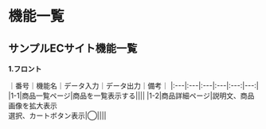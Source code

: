 # 機能一覧
## サンプルECサイト機能一覧
**1.フロント**

｜番号｜機能名｜データ入力｜データ出力｜備考｜
|:---|:---|:---|:---|:---:|---:|
|1-1|商品一覧ページ|商品を一覧表示する||||
|1-2|商品詳細ページ|説明文、商品画像を拡大表示<br>選択、カートボタン表示|◯||||

